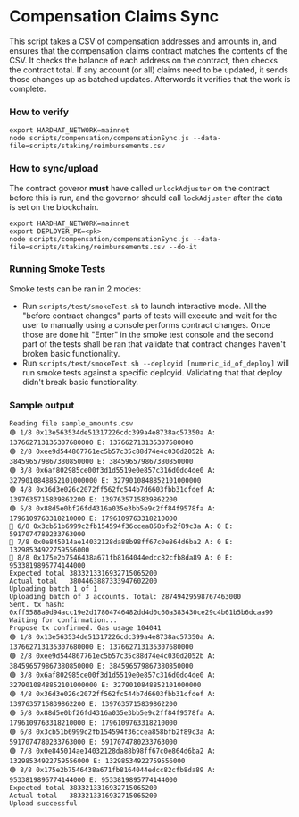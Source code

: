 # Compensation Claims Sync

This script takes a CSV of compensation addresses and amounts in, and ensures that the compensation claims contract matches the contents of the CSV. It checks the balance of each address on the contract, then checks the contract total. If any account (or all) claims need to be updated, it sends those changes up as batched updates. Afterwords it verifies that the work is complete.


### How to verify

    export HARDHAT_NETWORK=mainnet
    node scripts/compensation/compensationSync.js --data-file=scripts/staking/reimbursements.csv

### How to sync/upload

The contract goveror **must**  have called `unlockAdjuster` on the contract before this is run, and the governor should call `lockAdjuster` after the data is set on the blockchain.

    export HARDHAT_NETWORK=mainnet
    export DEPLOYER_PK=<pk>
    node scripts/compensation/compensationSync.js --data-file=scripts/staking/reimbursements.csv --do-it

### Running Smoke Tests

Smoke tests can be ran in 2 modes: 
- Run `scripts/test/smokeTest.sh` to launch interactive mode. All the "before contract changes" parts of tests
  will execute and wait for the user to manually using a console performs contract changes. Once those are done
  hit "Enter" in the smoke test console and the second part of the tests shall be ran that validate that contract
  changes haven't broken basic functionality.
- Run `scripts/test/smokeTest.sh --deployid [numeric_id_of_deploy]` will run smoke tests against a specific
  deployid. Validating that that deploy didn't break basic functionality.

### Sample output  

    Reading file sample_amounts.csv
    🟢 1/8 0x13e563534de51317226cdc399a4e8738ac57350a A: 137662713135307680000 E: 137662713135307680000
    🟢 2/8 0xee9d544867761ec5b57c35c88d74e4c030d2052b A: 384596579867380850000 E: 384596579867380850000
    🟢 3/8 0x6af802985ce00f3d1d5519e0e857c316d0dc4de0 A: 3279010848852101000000 E: 3279010848852101000000
    🟢 4/8 0x36d3e026c2072ff562fc544b7d6603fbb31cfdef A: 1397635715839862200 E: 1397635715839862200
    🟢 5/8 0x88d5e0bf26fd4316a035e3bb5e9c2ff84f9578fa A: 1796109763318210000 E: 1796109763318210000
    🔴 6/8 0x3cb51b6999c2fb154594f36ccea858bfb2f89c3a A: 0 E: 5917074780233763000
    🔴 7/8 0x0e845014ae14032128da88b98ff67c0e864d6ba2 A: 0 E: 13298534922759556000
    🔴 8/8 0x175e2b7546438a671fb8164044edcc82cfb8da89 A: 0 E: 9533819895774144000
    Expected total 3833213316932715065200
    Actual total   3804463887333947602200
    Uploading batch 1 of 1
    Uploading batch of 3 accounts. Total: 28749429598767463000
    Sent. tx hash: 0xff5588a9d94acc19e2d17804746482dd4d0c60a383430ce29c4b61b5b6dcaa90
    Waiting for confirmation...
    Propose tx confirmed. Gas usage 104041
    🟢 1/8 0x13e563534de51317226cdc399a4e8738ac57350a A: 137662713135307680000 E: 137662713135307680000
    🟢 2/8 0xee9d544867761ec5b57c35c88d74e4c030d2052b A: 384596579867380850000 E: 384596579867380850000
    🟢 3/8 0x6af802985ce00f3d1d5519e0e857c316d0dc4de0 A: 3279010848852101000000 E: 3279010848852101000000
    🟢 4/8 0x36d3e026c2072ff562fc544b7d6603fbb31cfdef A: 1397635715839862200 E: 1397635715839862200
    🟢 5/8 0x88d5e0bf26fd4316a035e3bb5e9c2ff84f9578fa A: 1796109763318210000 E: 1796109763318210000
    🟢 6/8 0x3cb51b6999c2fb154594f36ccea858bfb2f89c3a A: 5917074780233763000 E: 5917074780233763000
    🟢 7/8 0x0e845014ae14032128da88b98ff67c0e864d6ba2 A: 13298534922759556000 E: 13298534922759556000
    🟢 8/8 0x175e2b7546438a671fb8164044edcc82cfb8da89 A: 9533819895774144000 E: 9533819895774144000
    Expected total 3833213316932715065200
    Actual total   3833213316932715065200
    Upload successful
